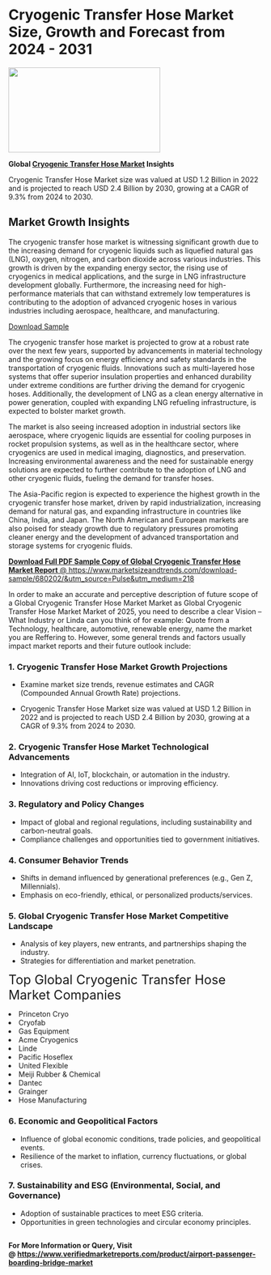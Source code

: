 <H1>Cryogenic Transfer Hose Market Size, Growth and Forecast from 2024 - 2031</H1><img class="aligncenter size-medium wp-image-584254" src="https://thirdeyenews.in/wp-content/uploads/2024/09/Global-Market-Research-300x168.jpeg" alt="" width="300" height="168" /><p><strong>Global&nbsp;<a href="https://www.marketsizeandtrends.com/download-sample/680202/&amp;utm_source=Pulse&amp;utm_medium=218">Cryogenic Transfer Hose Market</a> Insights</strong></p><p>Cryogenic Transfer Hose Market size was valued at USD 1.2 Billion in 2022 and is projected to reach USD 2.4 Billion by 2030, growing at a CAGR of 9.3% from 2024 to 2030.</p><p><h2>Market Growth Insights</h2> <p>The cryogenic transfer hose market is witnessing significant growth due to the increasing demand for cryogenic liquids such as liquefied natural gas (LNG), oxygen, nitrogen, and carbon dioxide across various industries. This growth is driven by the expanding energy sector, the rising use of cryogenics in medical applications, and the surge in LNG infrastructure development globally. Furthermore, the increasing need for high-performance materials that can withstand extremely low temperatures is contributing to the adoption of advanced cryogenic hoses in various industries including aerospace, healthcare, and manufacturing.</p> <p><a href="#">Download Sample</a></p> <p>The cryogenic transfer hose market is projected to grow at a robust rate over the next few years, supported by advancements in material technology and the growing focus on energy efficiency and safety standards in the transportation of cryogenic fluids. Innovations such as multi-layered hose systems that offer superior insulation properties and enhanced durability under extreme conditions are further driving the demand for cryogenic hoses. Additionally, the development of LNG as a clean energy alternative in power generation, coupled with expanding LNG refueling infrastructure, is expected to bolster market growth.</p> <p>The market is also seeing increased adoption in industrial sectors like aerospace, where cryogenic liquids are essential for cooling purposes in rocket propulsion systems, as well as in the healthcare sector, where cryogenics are used in medical imaging, diagnostics, and preservation. Increasing environmental awareness and the need for sustainable energy solutions are expected to further contribute to the adoption of LNG and other cryogenic fluids, fueling the demand for transfer hoses.</p> <p>The Asia-Pacific region is expected to experience the highest growth in the cryogenic transfer hose market, driven by rapid industrialization, increasing demand for natural gas, and expanding infrastructure in countries like China, India, and Japan. The North American and European markets are also poised for steady growth due to regulatory pressures promoting cleaner energy and the development of advanced transportation and storage systems for cryogenic fluids.</p> <p><a href="#"></p><p><span class=""><strong>Download Full PDF Sample Copy of Global Cryogenic Transfer Hose Market Report</strong> @ <a href="https://www.marketsizeandtrends.com/download-sample/680202/&amp;utm_source=Pulse&amp;utm_medium=218" target="_blank">https://www.marketsizeandtrends.com/download-sample/680202/&amp;utm_source=Pulse&amp;utm_medium=218</a></span></p><p>In order to make an accurate and perceptive description of future scope of a Global&nbsp;Cryogenic Transfer Hose Market Market as Global&nbsp;Cryogenic Transfer Hose Market Market of 2025, you need to describe a clear Vision &ndash; What Industry or Linda can you think of for example: Quote from a Technology, healthcare, automotive, renewable energy, name the market you are Reffering to. However, some general trends and factors usually impact market reports and their future outlook include:</p><h3>1.&nbsp;<strong>Cryogenic Transfer Hose Market Growth Projections</strong></h3><ul><li>Examine market size trends, revenue estimates and CAGR (Compounded Annual Growth Rate) projections.</li><li><p>Cryogenic Transfer Hose Market size was valued at USD 1.2 Billion in 2022 and is projected to reach USD 2.4 Billion by 2030, growing at a CAGR of 9.3% from 2024 to 2030.</p></li></ul><h3>2.&nbsp;<strong>Cryogenic Transfer Hose Market Technological Advancements</strong></h3><ul><li>Integration of AI, IoT, blockchain, or automation in the industry.</li><li>Innovations driving cost reductions or improving efficiency.</li></ul><h3>3.&nbsp;<strong>Regulatory and Policy Changes</strong></h3><ul><li>Impact of global and regional regulations, including sustainability and carbon-neutral goals.</li><li>Compliance challenges and opportunities tied to government initiatives.</li></ul><h3>4.&nbsp;<strong>Consumer Behavior Trends</strong></h3><ul><li>Shifts in demand influenced by generational preferences (e.g., Gen Z, Millennials).</li><li>Emphasis on eco-friendly, ethical, or personalized products/services.</li></ul><h3>5.&nbsp;<strong>Global Cryogenic Transfer Hose Market Competitive Landscape</strong></h3><ul><li>Analysis of key players, new entrants, and partnerships shaping the industry.</li><li>Strategies for differentiation and market penetration.</li></ul><p data-pm-slice="1 1 []"><span style="color: inherit; font-family: inherit; font-size: 25px;">Top Global Cryogenic Transfer Hose Market Companies</span></p><div class="" data-test-id=""><p><li>Princeton Cryo</li><li> Cryofab</li><li> Gas Equipment</li><li> Acme Cryogenics</li><li> Linde</li><li> Pacific Hoseflex</li><li> United Flexible</li><li> Meiji Rubber & Chemical</li><li> Dantec</li><li> Grainger</li><li> Hose Manufacturing</li></p></div><h3>6.&nbsp;<strong>Economic and Geopolitical Factors</strong></h3><ul><li>Influence of global economic conditions, trade policies, and geopolitical events.</li><li>Resilience of the market to inflation, currency fluctuations, or global crises.</li></ul><h3>7.&nbsp;<strong>Sustainability and ESG (Environmental, Social, and Governance)</strong></h3><ul><li>Adoption of sustainable practices to meet ESG criteria.</li><li>Opportunities in green technologies and circular economy principles.</li></ul><h2><strong style="font-size: 14px;">For More Information or Query, Visit @&nbsp;</strong><a style="background-color: #ffffff; font-size: 14px;" href="https://www.marketsizeandtrends.com/report/cryogenic-transfer-hose-market/" target="_blank">https://www.verifiedmarketreports.com/product/airport-passenger-boarding-bridge-market</a></h2>
